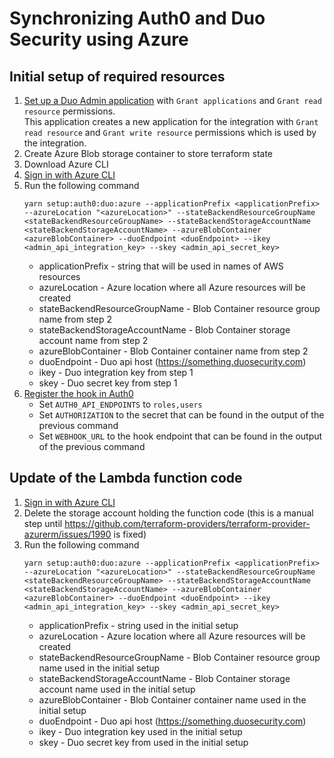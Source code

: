 # Synchronizing Auth0 and Duo Security using Azure

## Initial setup of required resources
1. [Set up a Duo Admin application](https://duo.com/docs/adminapi#first-steps) with `Grant applications` and `Grant read resource` permissions.  
   This application creates a new application for the integration with `Grant read resource` and `Grant write resource` permissions which is used by the integration.
2. Create Azure Blob storage container to store terraform state
3. Download Azure CLI
4. [Sign in with Azure CLI](https://docs.microsoft.com/en-us/cli/azure/authenticate-azure-cli?view=azure-cli-latest)
5. Run the following command
    ```
    yarn setup:auth0:duo:azure --applicationPrefix <applicationPrefix> --azureLocation "<azureLocation>" --stateBackendResourceGroupName <stateBackendResourceGroupName> --stateBackendStorageAccountName <stateBackendStorageAccountName> --azureBlobContainer <azureBlobContainer> --duoEndpoint <duoEndpoint> --ikey  <admin_api_integration_key> --skey <admin_api_secret_key>
    ```
    * applicationPrefix - string that will be used in names of AWS resources
    * azureLocation - Azure location where all Azure resources will be created
    * stateBackendResourceGroupName - Blob Container resource group name from step 2
    * stateBackendStorageAccountName - Blob Container storage account name from step 2
    * azureBlobContainer - Blob Container container name from step 2
    * duoEndpoint - Duo api host (https://something.duosecurity.com)
    * ikey - Duo integration key from step 1
    * skey - Duo secret key from step 1
6. [Register the hook in Auth0](https://auth0.com/docs/extensions/management-api-webhooks)
    * Set `AUTH0_API_ENDPOINTS` to `roles,users`
    * Set `AUTHORIZATION` to the secret that can be found in the output of the previous command
    * Set `WEBHOOK_URL` to the hook endpoint that can be found in the output of the previous command

## Update of the Lambda function code
1. [Sign in with Azure CLI](https://docs.microsoft.com/en-us/cli/azure/authenticate-azure-cli?view=azure-cli-latest)
2. Delete the storage account holding the function code (this is a manual step until https://github.com/terraform-providers/terraform-provider-azurerm/issues/1990 is fixed)
3. Run the following command
    ```
    yarn setup:auth0:duo:azure --applicationPrefix <applicationPrefix> --azureLocation "<azureLocation>" --stateBackendResourceGroupName <stateBackendResourceGroupName> --stateBackendStorageAccountName <stateBackendStorageAccountName> --azureBlobContainer <azureBlobContainer> --duoEndpoint <duoEndpoint> --ikey  <admin_api_integration_key> --skey <admin_api_secret_key>
    ```
    * applicationPrefix - string used in the initial setup
    * azureLocation - Azure location where all Azure resources will be created
    * stateBackendResourceGroupName - Blob Container resource group name used in the initial setup
    * stateBackendStorageAccountName - Blob Container storage account name used in the initial setup
    * azureBlobContainer - Blob Container container name used in the initial setup
    * duoEndpoint - Duo api host (https://something.duosecurity.com)
    * ikey - Duo integration key used in the initial setup
    * skey - Duo secret key from used in the initial setup
